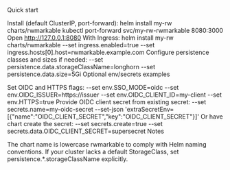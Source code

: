 Quick start

Install (default ClusterIP, port-forward):
helm install my-rw charts/rwmarkable
kubectl port-forward svc/my-rw-rwmarkable 8080:3000
Open http://127.0.0.1:8080
With Ingress:
helm install my-rw charts/rwmarkable --set ingress.enabled=true --set ingress.hosts[0].host=rwmarkable.example.com
Configure persistence classes and sizes if needed:
--set persistence.data.storageClassName=longhorn --set persistence.data.size=5Gi
Optional env/secrets examples

Set OIDC and HTTPS flags:
--set env.SSO_MODE=oidc --set env.OIDC_ISSUER=https://issuer --set env.OIDC_CLIENT_ID=my-client --set env.HTTPS=true
Provide OIDC client secret from existing secret:
--set secrets.name=my-oidc-secret --set-json 'extraSecretEnv=[{"name":"OIDC_CLIENT_SECRET","key":"OIDC_CLIENT_SECRET"}]'
Or have chart create the secret:
--set secrets.create=true --set secrets.data.OIDC_CLIENT_SECRET=supersecret
Notes

The chart name is lowercase rwmarkable to comply with Helm naming conventions.
If your cluster lacks a default StorageClass, set persistence.*.storageClassName explicitly.